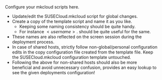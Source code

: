 Configure your mkcloud scripts here.

- Update/edit the SUSECloud.mkcloud script for global changes.
- Create a copy of the template script and name it as you like.
    - Keeping some naming consistency should be quite handy.
    - For instance $<username>.$<cloudname> should be quite useful for the same.
- These names are also reflected on the screen session during the deployment process.
- In case of shared hosts, strictly follow non-global/personal configuration edits in
    the copy configuration file created from the template file. Keep the SUSECloud.mkcloud
    configuration template untouched.
- Following the above for non-shared hosts should also be more beneficial and avoid
    unnecessary confusion, provides an easy lookup to see the given deployments configuration!
